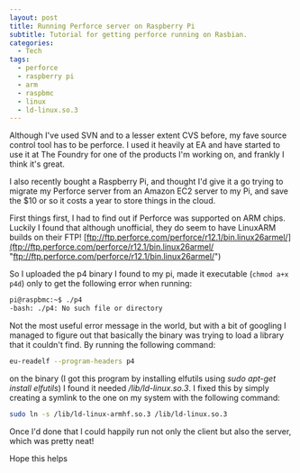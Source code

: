 ```yaml
---
layout: post
title: Running Perforce server on Raspberry Pi
subtitle: Tutorial for getting perforce running on Rasbian.
categories:
  - Tech
tags:
  - perforce
  - raspberry pi
  - arm
  - raspbmc
  - linux
  - ld-linux.so.3
---
```


Although I've used SVN and to a lesser extent CVS before, my fave source control
tool has to be perforce. I used it heavily at EA and have started to use it at
The Foundry for one of the products I'm working on, and frankly I think it's
great.

I also recently bought a Raspberry Pi, and thought I'd give it a go trying to
migrate my Perforce server from an Amazon EC2 server to my Pi, and save the $10
or so it costs a year to store things in the cloud.

First things first, I had to find out if Perforce was supported on ARM chips.
Luckily I found that although unofficial, they do seem to have LinuxARM builds
on their FTP!
[ftp://ftp.perforce.com/perforce/r12.1/bin.linux26armel/](ftp://ftp.perforce.com/perforce/r12.1/bin.linux26armel/ "ftp://ftp.perforce.com/perforce/r12.1/bin.linux26armel/")

So I uploaded the p4 binary I found to my pi, made it executable
(`chmod a+x p4d`) only to get the following error when running:

```bash
pi@raspbmc:~$ ./p4
-bash: ./p4: No such file or directory
```

Not the most useful error message in the world, but with a bit of googling I
managed to figure out that basically the binary was trying to load a library
that it couldn't find. By running the following command:

```bash
eu-readelf --program-headers p4
```

on the binary (I got this program by installing elfutils using _sudo apt-get
install elfutils_) I found it needed _/lib/ld-linux.so.3_. I fixed this by
simply creating a symlink to the one on my system with the following command:

```bash
sudo ln -s /lib/ld-linux-armhf.so.3 /lib/ld-linux.so.3
```

Once I'd done that I could happily run not only the client but also the server,
which was pretty neat!

Hope this helps
